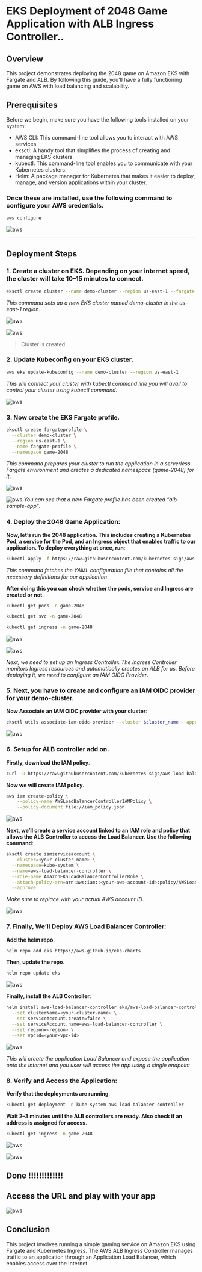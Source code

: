 # EKS Deployment of 2048 Game Application with ALB Ingress Controller..

## Overview
This project demonstrates deploying the 2048 game on Amazon EKS with Fargate and ALB. By following this guide, you’ll have a fully functioning game on AWS with load balancing and scalability.


## Prerequisites
Before we begin, make sure you have the following tools installed on your system:

- AWS CLI: This command-line tool allows you to interact with AWS services.
- eksctl: A handy tool that simplifies the process of creating and managing EKS clusters.
- kubectl: This command-line tool enables you to communicate with your Kubernetes clusters.
- Helm: A package manager for Kubernetes that makes it easier to deploy, manage, and version applications within your cluster.


### Once these are installed, use the following command to configure your AWS credentials.

```bash
aws configure
```

![aws](images/1.png)

---

## Deployment Steps

### 1. Create a cluster on EKS. Depending on your internet speed, the cluster will take 10–15 minutes to connect.

```bash
eksctl create cluster --name demo-cluster --region us-east-1 --fargate
```

*This command sets up a new EKS cluster named demo-cluster in the us-east-1 region*.

![aws](images/2.png)

![aws](images/3.png)
> Cluster is created

### 2. Update Kubeconfig on your EKS cluster.
```bash
aws eks update-kubeconfig --name demo-cluster --region us-east-1
```
*This will connect your cluster with kubectl command line you will avail to control your cluster using kubectl command*.

![aws](images/4.png)


### 3. Now create the EKS Fargate profile.

```bash
eksctl create fargateprofile \
  --cluster demo-cluster \
  --region us-east-1 \
  --name fargate-profile \
  --namespace game-2048
```

*This command prepares your cluster to run the application in a serverless Fargate environment and creates a dedicated namespace (game-2048) for it*.

![aws](images/5.png)

![aws](images/6.png)
*You can see that a new Fargate profile has been created “alb-sample-app”*.

### 4. Deploy the 2048 Game Application:

**Now, let’s run the 2048 application. This includes creating a Kubernetes Pod, a service for the Pod, and an Ingress object that enables traffic to our application. To deploy everything at once, run**:

```bash
kubectl apply -f https://raw.githubusercontent.com/kubernetes-sigs/aws-load-balancer-controller/v2.5.4/docs/examples/2048/2048_full.yaml
```

*This command fetches the YAML configuration file that contains all the necessary definitions for our application*.

**After doing this you can check whether the pods, service and Ingress are created or not**.

```bash
kubectl get pods -n game-2048
```

```bash
kubectl get svc -n game-2048
```

```bash
kubectl get ingress -n game-2048
```

![aws](images/7.png)

![aws](images/8.png)

*Next, we need to set up an Ingress Controller. The Ingress Controller monitors Ingress resources and automatically creates an ALB for us. Before deploying it, we need to configure an IAM OIDC Provider*.

### 5. Next, you have to create and configure an IAM OIDC provider for your demo-cluster.

**Now Associate an IAM OIDC provider with your cluster**:

```bash
eksctl utils associate-iam-oidc-provider --cluster $cluster_name --approve
```

![aws](images/9.png)


### 6. Setup for ALB controller add on.

**Firstly, download the IAM policy**.

```bash
curl -O https://raw.githubusercontent.com/kubernetes-sigs/aws-load-balancer-controller/v2.5.4/docs/install/iam_policy.json
```

**Now we will create IAM policy**.

```bash
aws iam create-policy \
    --policy-name AWSLoadBalancerControllerIAMPolicy \
    --policy-document file://iam_policy.json
```

![aws](images/10.png)

**Next, we’ll create a service account linked to an IAM role and policy that allows the ALB Controller to access the Load Balancer. Use the following command**:

```bash
eksctl create iamserviceaccount \
  --cluster=<your-cluster-name> \
  --namespace=kube-system \
  --name=aws-load-balancer-controller \
  --role-name AmazonEKSLoadBalancerControllerRole \
  --attach-policy-arn=arn:aws:iam::<your-aws-account-id>:policy/AWSLoadBalancerControllerIAMPolicy \
  --approve
```

*Make sure to replace <your-aws-account-id> with your actual AWS account ID*.

![aws](images/11.png)

### 7. Finally, We’ll Deploy AWS Load Balancer Controller:

**Add the helm repo**.

```bash
helm repo add eks https://aws.github.io/eks-charts
```

**Then, update the repo**.

```bash
helm repo update eks
```

![aws](images/12.png)


**Finally, install the ALB Controller**:

```bash
helm install aws-load-balancer-controller eks/aws-load-balancer-controller -n kube-system \
  --set clusterName=<your-cluster-name> \
  --set serviceAccount.create=false \
  --set serviceAccount.name=aws-load-balancer-controller \
  --set region=<region> \
  --set vpcId=<your-vpc-id>
```

![aws](images/13.png)

*This will create the application Load Balancer and expose the application onto the internet and you user will access the app using a single endpoint*

### 8. Verify and Access the Application:

**Verify that the deployments are running**.

```bash
kubectl get deployment -n kube-system aws-load-balancer-controller
```

**Wait 2–3 minutes until the ALB controllers are ready. Also check if an address is assigned for access**.

```bash
kubectl get ingress -n game-2048
```

![aws](images/14.png)

![aws](images/14.1.png)

## Done !!!!!!!!!!!!!

## Access the URL and play with your app

![aws](images/15.png)

## Conclusion

This project involves running a simple gaming service on Amazon EKS using Fargate and Kubernetes Ingress. The AWS ALB Ingress Controller manages traffic to an application through an Application Load Balancer, which enables access over the Internet.






